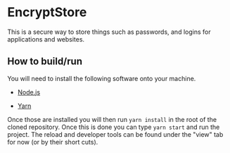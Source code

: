# EncryptStore
This is a secure way to store things such as passwords, and logins for applications and websites.

## How to build/run
You will need to install the following software onto your machine.

- [Node.js](https://nodejs.org/en/)

- [Yarn](https://yarnpkg.com/en/)

Once those are installed you will then run ```yarn install``` in the root of the cloned repository. Once this is done you can type ```yarn start``` and run the project. The reload and developer tools can be found under the "view" tab for now (or by their short cuts).
